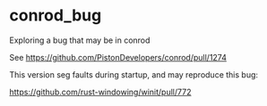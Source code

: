 # conrod_bug
Exploring a bug that may be in conrod

See https://github.com/PistonDevelopers/conrod/pull/1274

This version seg faults during startup, and may reproduce this bug:

https://github.com/rust-windowing/winit/pull/772
